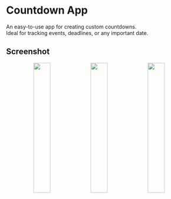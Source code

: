 # Countdown App

An easy-to-use app for creating custom countdowns.  
Ideal for tracking events, deadlines, or any important date.

## Screenshot

<div align="center">
  <img src="https://github.com/user-attachments/assets/41eb0d7a-e0ba-42af-b012-de2015d36b70" width="30%" />
  <img src="https://github.com/user-attachments/assets/4f0c6709-ebe8-43ed-818e-1119ba94fc57" width="30%" />
  <img src="https://github.com/user-attachments/assets/4f7c675d-1d77-4331-b8a3-f1b34aa787b0" width="30%" />
</div>
